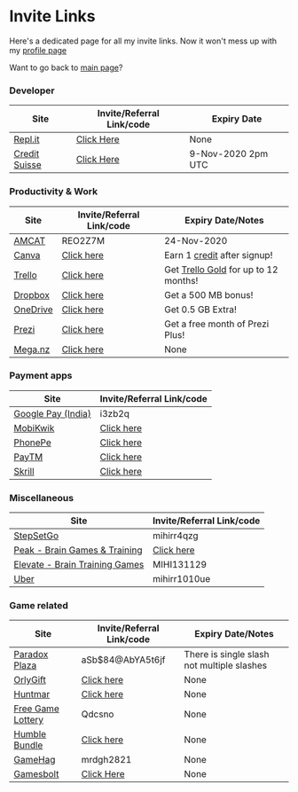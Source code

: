<!-- @format -->

# Invite Links

Here's a dedicated page for all my invite links.
Now it won't mess up with my [profile page](../Myself_On_internet.md)

Want to go back to [main page](../README.md)?

### Developer

| Site                                         | Invite/Referral Link/code                       | Expiry Date        |
| -------------------------------------------- | ----------------------------------------------- | ------------------ |
| [Repl.it](https://repl.it/upgrade/MRDGH2821) | [Click Here](https://repl.it/upgrade/MRDGH2821) | None               |
| [Credit Suisse](http://bit.ly/CSGCCmr)       | [Click Here](http://bit.ly/CSGCCmr)             | 9-Nov-2020 2pm UTC |

### Productivity & Work

| Site                                              | Invite/Referral Link/code                              | Expiry Date/Notes                                                               |
| ------------------------------------------------- | ------------------------------------------------------ | ------------------------------------------------------------------------------- |
| [AMCAT](https://www.myamcat.com/)                 | REO2Z7M                                                | 24-Nov-2020                                                                     |
| [Canva](https://www.canva.com/join/sgw-nxn-kzy)   | [Click here](https://www.canva.com/join/sgw-nxn-kzy)   | Earn 1 [credit](https://www.canva.com/help/article/canva-credits) after signup! |
| [Trello](https://trello.com/mrdgh2821/recommend)  | [Click here](https://trello.com/mrdgh2821/recommend)   | Get [Trello Gold](https://trello.com/gold) for up to 12 months!                 |
| [Dropbox](https://bit.ly/3iRpD2F)                 | [Click here](https://bit.ly/3iRpD2F)                   | Get a 500 MB bonus!                                                             |
| [OneDrive](https://bit.ly/38hrFra)                | [Click here](https://bit.ly/38hrFra)                   | Get 0.5 GB Extra!                                                               |
| [Prezi](https://prezi.com/referrals/7i4IRXlnHXzT) | [Click here](https://prezi.com/referrals/7i4IRXlnHXzT) | Get a free month of Prezi Plus!                                                 |
| [Mega.nz](https://mega.nz/aff=xOaHpGQCMm4)        | [Click here](https://mega.nz/aff=xOaHpGQCMm4)          | None                                                                            |

### Payment apps

| Site                                                   | Invite/Referral Link/code                                |
| ------------------------------------------------------ | -------------------------------------------------------- |
| [Google Pay (India)](https://g.co/payinvite/i3zb2q)    | i3zb2q                                                   |
| [MobiKwik](https://sak38.app.goo.gl/YVatryrzBe5tS3fy7) | [Click here](https://sak38.app.goo.gl/YVatryrzBe5tS3fy7) |
| [PhonePe](https://phon.pe/a24ahmfi)                    | [Click here](https://phon.pe/a24ahmfi)                   |
| [PayTM](https://p.paytm.me/xCTH/74e9c7c8)              | [Click here](https://p.paytm.me/xCTH/74e9c7c8)           |
| [Skrill](https://bit.ly/3kOpWvL)                       | [Click here](https://bit.ly/3kOpWvL)                     |

### Miscellaneous

| Site                                                                  | Invite/Referral Link/code                    |
| --------------------------------------------------------------------- | -------------------------------------------- |
| [StepSetGo](https://app.stepsetgo.com/i/mihirr4qzg)                   | mihirr4qzg                                   |
| [Peak - Brain Games & Training](https://go.peak.net/RTeN1S2hM9)       | [Click here](https://go.peak.net/RTeN1S2hM9) |
| [Elevate - Brain Training Games](http://go.elevateapp.com/MIHI131129) | MIHI131129                                   |
| [Uber](https://www.uber.com/invite/mihirr1010ue)                      | mihirr1010ue                                 |

### Game related

| Site                                                              | Invite/Referral Link/code                                      | Expiry Date/Notes                          |
| ----------------------------------------------------------------- | -------------------------------------------------------------- | ------------------------------------------ |
| [Paradox Plaza](https://www.paradoxplaza.com/)                    | aSb\$84@AbYA5t6jf                                              | There is single slash not multiple slashes |
| [OrlyGift](https://www.orlygift.com/invite/8PrjXnlvkr4KWAz4)      | [Click here](https://www.orlygift.com/invite/8PrjXnlvkr4KWAz4) | None                                       |
| [Huntmar](https://www.huntmar.com/?mref=MRDG2821)                 | [Click here](https://www.huntmar.com/?mref=MRDG2821)           | None                                       |
| [Free Game Lottery](https://freegamelottery.com?ref=Qdcsno)       | Qdcsno                                                         | None                                       |
| [Humble Bundle](https://www.humblebundle.com/monthly?refc=2H6nrD) | [Click here](https://www.humblebundle.com/monthly?refc=2H6nrD) | None                                       |
| [GameHag](https://gamehag.com/r/6020403)                          | mrdgh2821                                                      | None                                       |
| [Gamesbolt](https://gamesbolt.com/a/36)                           | [Click Here](https://gamesbolt.com/a/36)                       | None                                       |
